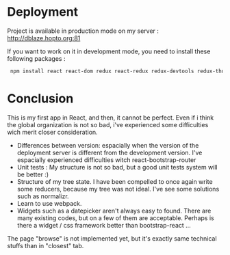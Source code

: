 # Deployment

Project is available in production mode on my server : http://dblaze.hopto.org:81

If you want to work on it in development mode, you need to install these following packages :

```bash
 npm install react react-dom redux react-redux redux-devtools redux-thunk cross-fetch expect deep-freeze fusioncharts react-fusioncharts react-bootstrap react-router react-router-dom react-datepicker moment react-moment react-bootstrap-router history react-csv --save
 ```

# Conclusion

This is my first app in React, and then, it cannot be perfect.
Even if i think the global organization is not so bad, i've experienced some difficulties wich merit closer consideration.

* Differences between version: espacially when the version of the deployment server is different from the development version. I've espacially experienced difficulties witch react-bootstrap-router
* Unit tests : My structure is not so bad, but a good unit tests system will be better :)
* Structure of my tree state.  I have been compelled to once again write some reducers, because my tree was not ideal. I've see some solutions such as normalizr.
* Learn to use webpack.
* Widgets such as a datepicker aren't always easy to found. There are many existing codes, but on a few of them are acceptable. Perhaps is there a widget / css framework better than bootstrap-react ... 

The page "browse" is not implemented yet, but it's exactly same technical stuffs than in "closest" tab.
